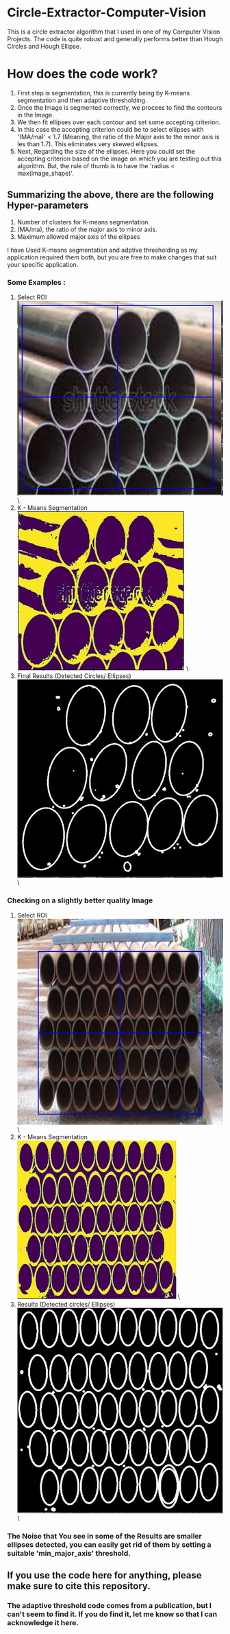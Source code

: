 # Circle-Extractor-Computer-Vision
This is a circle extractor algorithm that I used in one of my Computer Vision Projects. The code is quite robust and generally performs better than Hough Circles and Hough Ellipse.

# How does the code work?
1. First step is segmentation, this is currently being by K-means segmentation and then adaptive thresholding.
2. Once the Image is segmented correctly, we procees to find the contours in the Image.
3. We then fit ellipses over each contour and set some accepting criterion.
4. In this case the accepting criterion could be to select ellipses with '(MA/ma)' < 1.7 (Meaning, the ratio of the Major axis to the minor axis is les than 1.7). This eliminates very skewed ellipses.
5. Next, Regarding the size of the ellipses. Here you could set the accepting criterion based on the image on which you are testing out this algorithm. But, the rule of thumb is to have the 'radius < max(image_shape)'.

## Summarizing the above, there are the following Hyper-parameters
1. Number of clusters for K-means segmentation.
2. (MA/ma), the ratio of the major axis to minor axis.
3. Maximum allowed major axis of the ellipses

I have Used K-means segmentation and adptive thresholding as my application required them both, but you are free to make changes that suit your specific application.
### Some Examples :
1. Select ROI \
![alt text](https://github.com/NonStopEagle137/Circle-Extractor-Computer-Vision/blob/main/Images/github_roi.JPG)
\
2. K - Means Segmentation \
![alt text](https://github.com/NonStopEagle137/Circle-Extractor-Computer-Vision/blob/main/Images/K_means.JPG)
\
3. Final Results (Detected Circles/ Ellipses) \
![alt text](https://github.com/NonStopEagle137/Circle-Extractor-Computer-Vision/blob/main/Images/results.JPG)
\
### Checking on a slightly better quality Image

1. Select ROI \
![alt text](https://github.com/NonStopEagle137/Circle-Extractor-Computer-Vision/blob/main/Images/roi_selection.JPG)
\
2. K - Means Segmentation \
![alt text](https://github.com/NonStopEagle137/Circle-Extractor-Computer-Vision/blob/main/Images/k_means2.JPG)
\
3. Results (Detected circles/ Ellipses) \
![alt text](https://github.com/NonStopEagle137/Circle-Extractor-Computer-Vision/blob/main/Images/result2.JPG)
\

### The Noise that You see in some of the Results are smaller ellipses detected, you can easily get rid of them by setting a suitable 'min_major_axis' threshold.
## If you use the code here for anything, please make sure to cite this repository.
### The adaptive threshold code comes from a publication, but I can't seem to find it. If you do find it, let me know so that I can acknowledge it here.
